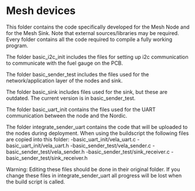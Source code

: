 Mesh devices
========================

This folder contains the code specifically developed for the Mesh Node and for the Mesh Sink. Note that external sources/libraries may be required. Every folder contains all the code required to compile a fully working program. 

The folder basic_i2c_init includes the files for setting up i2c communication to communicate with the fuel gauge on the PCB.

The folder basic_sender_test includes the files used for the network/application layer of the nodes and sink.

The folder basic_sink includes files used for the sink, but these are outdated. The current version is in basic_sender_test.

The folder basic_uart_init contains the files used for the UART communication between the node and the Nordic.

The folder integrate_sender_uart contains the code that will be uploaded to the nodes during deployment. When using the buildscript the following files are copied into this folder:
-basic_uart_init/vela_uart.c 
-basic_uart_init/vela_uart.h 
-basic_sender_test/vela_sender.c 
-basic_sender_test/vela_sender.h 
-basic_sender_test/sink_receiver.c
-basic_sender_test/sink_receiver.h

Warning: Editing these files should be done in their original folder. If you change these files in integrate_sender_uart all progress will be lost when the build script is called. 

